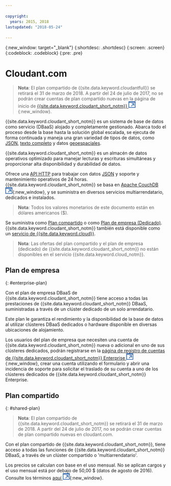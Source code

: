 ```yaml
---

copyright:
  years: 2015, 2018
lastupdated: "2018-05-24"

---
```


{:new_window: target="_blank"}
{:shortdesc: .shortdesc}
{:screen: .screen}
{:codeblock: .codeblock}
{:pre: .pre}

<!-- Acrolinx: 2017-03-16 -->

# Cloudant.com

> **Nota**: El plan compartido de {{site.data.keyword.cloudantfull}} se retirará el 31 de marzo de 2018. 
A partir del 24 de julio de 2017, no se podrán crear cuentas de plan compartido nuevas en la página de inicio de [{{site.data.keyword.cloudant_short_notm}} ![Icono de enlace externo](../images/launch-glyph.svg "Icono de enlace externo")](https://cloudant.com/){:new_window}. 

{{site.data.keyword.cloudant_short_notm}} es un sistema de base de datos como servicio (DBaaS) alojado y completamente gestionado. 
Abarca todo el proceso desde la base hasta la solución global escalada, se ejecuta de forma continuada y maneja una gran variedad de tipos de datos, como [JSON](../basics/index.html#json),
[texto completo](../api/cloudant_query.html#creating-an-index)
y datos [geoespaciales](../api/cloudant-geo.html).

{{site.data.keyword.cloudant_short_notm}} es un almacén de datos operativos optimizado para manejar lecturas y escrituras simultáneas y proporcionar alta disponibilidad y durabilidad de datos.

Ofrece una [API HTTP](../basics/index.html#http-api) para trabajar con datos [JSON](../basics/index.html#json) y soporte y mantenimiento operativos de 24 horas. 
{{site.data.keyword.cloudant_short_notm}} se basa en [Apache CouchDB ![Icono de enlace externo](../images/launch-glyph.svg "Icono de enlace externo")](http://couchdb.apache.org/){:new_window},
y se suministra en diversos servicios multiarrendatario, dedicados e instalados.

> **Nota**: Todos los valores monetarios de este documento están en dólares americanos ($).

Se suministra como [Plan compartido](#shared-plan) o como [Plan de empresa (Dedicado)](#enterprise-plan). {{site.data.keyword.cloudant_short_notm}}
también está disponible como un [servicio de {{site.data.keyword.cloud}}](https://www.ibm.com/cloud/).

> **Nota**: Las ofertas del plan compartido y el plan de empresa (dedicado) de {{site.data.keyword.cloudant_short_notm}} 
no están disponibles en el servicio {{site.data.keyword.cloud_notm}}.

## Plan de empresa
{: #enterprise-plan}

Con el plan de empresa DBaaS de {{site.data.keyword.cloudant_short_notm}} tiene acceso a todas las prestaciones de {{site.data.keyword.cloudant_short_notm}} DBaaS, suministradas a través de un clúster dedicado de un solo arrendatario.

Este plan le garantiza el rendimiento y la disponibilidad de la base de datos al utilizar clústeres DBaaS dedicados o hardware disponible en diversas ubicaciones de alojamiento.

Los usuarios del plan de empresa que necesiten una cuenta de {{site.data.keyword.cloudant_short_notm}}
nueva o adicional en uno de sus clústeres dedicados, podrán registrarse en la [página de registro de cuentas de {{site.data.keyword.cloudant_short_notm}} Enterprise ![Icono de enlace externo](../images/launch-glyph.svg "Icono de enlace externo")](https://cloudant.com/enterprise-sign-up){:new_window},
crear una cuenta utilizando el formulario y abrir una incidencia de soporte para solicitar el traslado de su cuenta a uno de los clústeres dedicados de {{site.data.keyword.cloudant_short_notm}} Enterprise. 

## Plan compartido
{: #shared-plan}

> **Nota**: El plan compartido de {{site.data.keyword.cloudant_short_notm}} se retirará el 31 de marzo de 2018. 
A partir del 24 de julio de 2017, no se podrán crear cuentas de plan compartido nuevas en cloudant.com. 

Con el plan compartido de {{site.data.keyword.cloudant_short_notm}}, tiene acceso a todas las funciones de {{site.data.keyword.cloudant_short_notm}} DBaaS, a través de un clúster compartido o 'multiarrendatario'.

Los precios se calculan con base en el uso mensual. No se aplican cargos y el uso mensual está por debajo de 50,00 $ (datos de agosto de 2016). Consulte los términos [aquí ![Icono de enlace externo](../images/launch-glyph.svg "Icono de enlace externo")](https://cloudant.com/assets/terms.pdf){:new_window}. 
   
      
         
